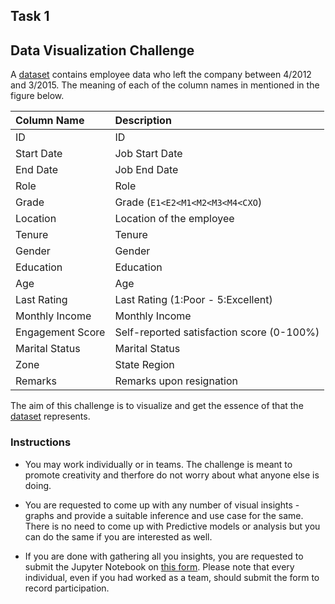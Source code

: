 ## Task 1
## Data Visualization Challenge

A [dataset](/Task_1/data/data.csv) contains employee data who left the company between 4/2012 and 3/2015. The meaning of each of the column names in mentioned in the figure below.

| Column Name | Description |
| :---------- | :---------- |
| ID | ID |
| Start Date | Job Start Date |
| End Date | Job End Date | 
| Role | Role |
| Grade | Grade (`E1<E2<M1<M2<M3<M4<CXO`) |
| Location | Location of the employee |
| Tenure | Tenure |
| Gender | Gender |
| Education | Education |
| Age | Age |
| Last Rating | Last Rating (1:Poor - 5:Excellent) |
| Monthly Income | Monthly Income |
| Engagement Score | Self-reported satisfaction score (0-100%) |
| Marital Status | Marital Status |
| Zone | State Region |
| Remarks | Remarks upon resignation |

The aim of this challenge is to visualize and get the essence of that the [dataset](/Task_1/data/data.csv) represents.

### Instructions

- You may work individually or in teams. The challenge is meant to promote creativity and therfore do not worry about what anyone else is doing. 

- You are requested to come up with any number of visual insights - graphs and provide a suitable inference and use case for the same. There is no need to come up with Predictive models or analysis but you can do the same if you are interested as well.

- If you are done with gathering all you insights, you are requested to submit the Jupyter Notebook on [this form](https://forms.gle/uacEQXJyLPxHojAc7). Please note that every individual, even if you had worked as a team, should submit the form to record participation.
